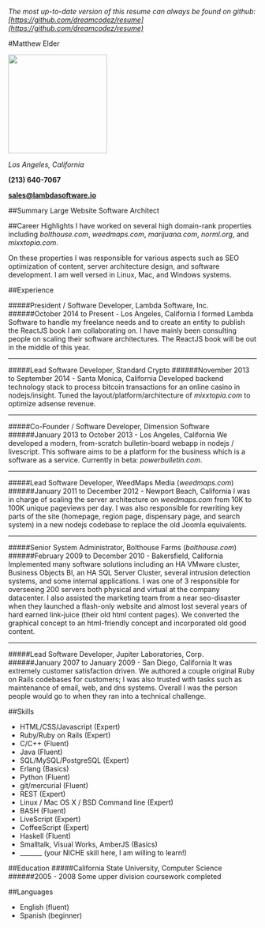 *The most up-to-date version of this resume can always be found on github: [https://github.com/dreamcodez/resume](https://github.com/dreamcodez/resume)*

#Matthew Elder

<img width="200" src="http://i.imgur.com/W6kEcxB.jpg">

*Los Angeles, California*

**(213) 640-7067**

**sales@lambdasoftware.io**

##Summary
Large Website Software Architect

##Career Highlights
I have worked on several high domain-rank properties including _bolthouse.com_, _weedmaps.com_, _marijuana.com_, _norml.org_, and _mixxtopia.com_.

On these properties I was responsible for various aspects such as SEO optimization of content, server architecture design, and software development. I am well versed in Linux, Mac, and Windows systems.

##Experience

#####President / Software Developer, Lambda Software, Inc.
######October 2014 to Present - Los Angeles, California
I formed Lambda Software to handle my freelance needs and to create an entity to publish the ReactJS book I am collaborating on. I have mainly been consulting people on scaling their software architectures. The ReactJS book will be out in the middle of this year.
***
#####Lead Software Developer, Standard Crypto
######November 2013 to September 2014 - Santa Monica, California
Developed backend technology stack to process bitcoin transactions for an online casino in nodejs/insight. Tuned the layout/platform/architecture of *mixxtopia.com* to optimize adsense revenue.
***
#####Co-Founder / Software Developer, Dimension Software
######January 2013 to October 2013 - Los Angeles, California
We developed a modern, from-scratch bulletin-board webapp in nodejs / livescript. This software aims to be a platform for the business which is a software as a service. Currently in beta: _powerbulletin.com_.
***
#####Lead Software Developer, WeedMaps Media (_weedmaps.com_)
######January 2011 to December 2012 - Newport Beach, California
I was in charge of scaling the server architecture on _weedmaps.com_ from 10K to 100K unique pageviews per day. I was also responsible for rewriting key parts of the site (homepage, region page, dispensary page, and search system) in a new nodejs codebase to replace the old Joomla equivalents.
***
#####Senior System Administrator, Bolthouse Farms (_bolthouse.com_)
######February 2009 to December 2010 - Bakersfield, California
Implemented many software solutions including an HA VMware cluster, Business Objects BI, an HA SQL Server Cluster, several intrusion detection systems, and some internal applications. I was one of 3 responsible for overseeing 200 servers both physical and virtual at the company datacenter. I also assisted the marketing team from a near seo-disaster when they launched a flash-only website and almost lost several years of hard earned link-juice (their old html content pages). We converted the graphical concept to an html-friendly concept and incorporated old good content.
***
#####Lead Software Developer, Jupiter Laboratories, Corp.
######January 2007 to January 2009 - San Diego, California
It was extremely customer satisfaction driven. We authored a couple original Ruby on Rails codebases for customers; I was also trusted with tasks such as maintenance of email, web, and dns systems. Overall I was the person people would go to when they ran into a technical challenge.



##Skills
* HTML/CSS/Javascript (Expert)
* Ruby/Ruby on Rails (Expert)
* C/C++ (Fluent)
* Java (Fluent)
* SQL/MySQL/PostgreSQL (Expert)
* Erlang (Basics)
* Python (Fluent)
* git/mercurial (Fluent)
* REST (Expert)
* Linux / Mac OS X / BSD Command line  (Expert)
* BASH (Fluent)
* LiveScript (Expert)
* CoffeeScript (Expert)
* Haskell (Fluent)
* Smalltalk, Visual Works, AmberJS (Basics)
* _______ (your NICHE skill here, I am willing to learn!)

##Education
#####California State University, Computer Science
######2005 - 2008
Some upper division coursework completed


##Languages

* English (fluent)
* Spanish (beginner)
